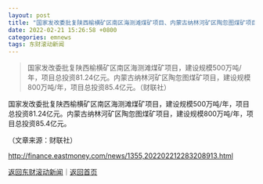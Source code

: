 ```yaml
---
layout: post
title: "国家发改委批复陕西榆横矿区南区海测滩煤矿项目、内蒙古纳林河矿区陶忽图煤矿项目"
date: 2022-02-21 15:26:58 +0800
categories: emnews
tags: 东财滚动新闻
---
```

> 国家发改委批复陕西榆横矿区南区海测滩煤矿项目，建设规模500万吨/年，项目总投资81.24亿元。内蒙古纳林河矿区陶忽图煤矿项目，建设规模800万吨/年，项目总投资85.4亿元。（财联社）

<p>国家发改委批复陕西榆横矿区南区海测滩煤矿项目，建设规模500万吨/年，项目总投资81.24亿元。内蒙古纳林河矿区陶忽图煤矿项目，建设规模800万吨/年，项目总投资85.4亿元。</p><p class="em_media">（文章来源：财联社）</p>

<http://finance.eastmoney.com/news/1355,202202212283208913.html>

[返回东财滚动新闻](//finews.withounder.com/emnews/)｜[返回首页](//finews.withounder.com/)